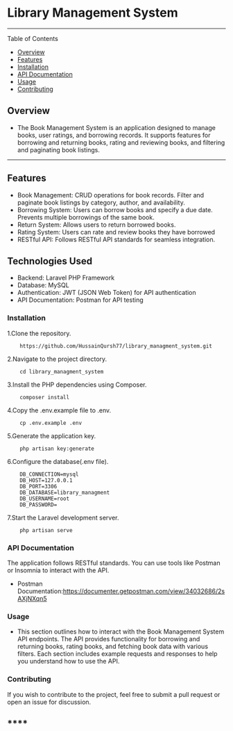# **Library Management System**

---
Table of Contents
- [Overview](#overview)
- [Features](#features)
- [Installation](#installation)
- [API Documentation](#api-documentation)
- [Usage](#usage)
- [Contributing](#contributing)


## **Overview**
- The Book Management System is an application designed to manage books, user ratings, and borrowing records. It supports features for borrowing and returning books, rating and reviewing books, and filtering and paginating book listings.
---
## **Features**
- Book Management: CRUD operations for book records. Filter and paginate book listings by category, author, and availability.
- Borrowing System: Users can borrow books and specify a due date. Prevents multiple borrowings of the same book.
- Return System: Allows users to return borrowed books.
- Rating System: Users can rate and review books they have borrowed
- RESTful API: Follows RESTful API standards for seamless integration.

## **Technologies Used**
- Backend: Laravel PHP Framework
- Database: MySQL
- Authentication: JWT (JSON Web Token) for API authentication
- API Documentation: Postman for API testing

### **Installation**

1.Clone the repository.
```
    https://github.com/HussainQursh77/library_managment_system.git
```
2.Navigate to the project directory.
```
    cd library_managment_system
```
3.Install the PHP dependencies using Composer.
```
    composer install
```
4.Copy the .env.example file to .env.
```
    cp .env.example .env
```
5.Generate the application key.
```
    php artisan key:generate
```
6.Configure the database(.env file).
```
    DB_CONNECTION=mysql
    DB_HOST=127.0.0.1
    DB_PORT=3306
    DB_DATABASE=library_managment
    DB_USERNAME=root
    DB_PASSWORD=
```
7.Start the Laravel development server.
```
    php artisan serve
```

### **API Documentation**
The application follows RESTful standards. You can use tools like Postman or Insomnia to interact with the API.
- Postman Documentation:https://documenter.getpostman.com/view/34032686/2sAXjNXqn5

### **Usage**
- This section outlines how to interact with the Book Management System API endpoints. The API provides functionality for borrowing and returning books, rating books, and fetching book data with various filters. Each section includes example requests and responses to help you understand how to use the API.
### **Contributing**
If you wish to contribute to the project, feel free to submit a pull request or open an issue for discussion.
## ****
